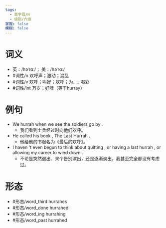 ```yaml
---
tags:
  - 首字母/H
  - 级别/六级
掌握: false
模糊: false
---
```

# 词义
- 英：/həˈrɑː/； 美：/həˈrɑː/
- #词性/n  欢呼声；激动；混乱
- #词性/v  欢呼；叫好；欢呼；为……喝彩
- #词性/int  万岁；好哇（等于hurray）
# 例句
- We hurrah when we see the soldiers go by .
	- 我们看到士兵经过时向他们欢呼。
- He called his book , The Last Hurrah .
	- 他给他的书起名为《最后的欢呼》。
- I haven 't even begun to think about quitting , or having a last hurrah , or allowing my career to wind down .
	- 不论是突然退出、来个告别演出，还是逐渐淡出，我甚至完全都没有考虑过。
# 形态
- #形态/word_third hurrahes
- #形态/word_done hurrahed
- #形态/word_ing hurrahing
- #形态/word_past hurrahed
